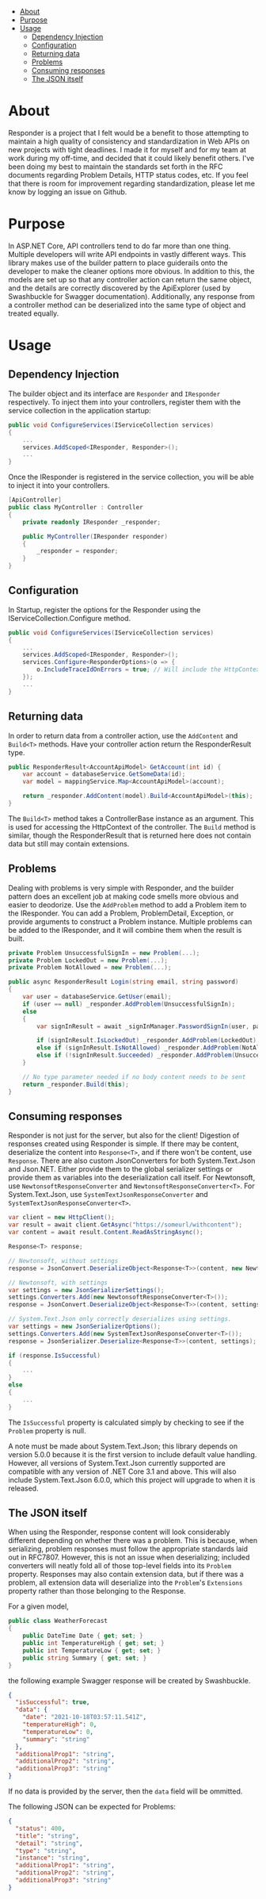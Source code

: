 - [About](#about)
- [Purpose](#purpose)
- [Usage](#usage)
  - [Dependency Injection](#dependency-injection)
  - [Configuration](#configuration)
  - [Returning data](#returning-data)
  - [Problems](#problems)
  - [Consuming responses](#consuming-responses)
  - [The JSON itself](#the-json-itself)

# About

Responder is a project that I felt would be a benefit to those attempting to maintain a high quality of consistency and standardization in Web APIs on new projects with tight deadlines. I made it for myself and for my team at work during my off-time, and decided that it could likely benefit others. I've been doing my best to maintain the standards set forth in the RFC documents regarding Problem Details, HTTP status codes, etc. If you feel that there is room for improvement regarding standardization, please let me know by logging an issue on Github.

# Purpose

In ASP.NET Core, API controllers tend to do far more than one thing. Multiple developers will write API endpoints in vastly different ways. This library makes use of the builder pattern to place guiderails onto the developer to make the cleaner options more obvious. In addition to this, the models are set up so that any controller action can return the same object, and the details are correctly discovered by the ApiExplorer (used by Swashbuckle for Swagger documentation). Additionally, any response from a controller method can be deserialized into the same type of object and treated equally.

# Usage

## Dependency Injection

The builder object and its interface are `Responder` and `IResponder` respectively. To inject them into your controllers, register them with the service collection in the application startup:

```csharp
public void ConfigureServices(IServiceCollection services)
{
    ...
    services.AddScoped<IResponder, Responder>();
    ...
}
```

Once the IResponder is registered in the service collection, you will be able to inject it into your controllers.

```csharp
[ApiController]
public class MyController : Controller
{
    private readonly IResponder _responder;

    public MyController(IResponder responder)
    {
        _responder = responder;
    }
}
```

## Configuration

In Startup, register the options for the Responder using the IServiceCollection.Configure method.

```csharp
public void ConfigureServices(IServiceCollection services)
{
    ...
    services.AddScoped<IResponder, Responder>();
    services.Configure<ResponderOptions>(o => {
        o.IncludeTraceIdOnErrors = true; // Will include the HttpContext's trace identifier in a Problem's extensions. True by default.
    });
    ...
}
```

## Returning data

In order to return data from a controller action, use the `AddContent` and `Build<T>` methods. Have your controller action return the ResponderResult type.

```csharp
public ResponderResult<AccountApiModel> GetAccount(int id) {
    var account = databaseService.GetSomeData(id);
    var model = mappingService.Map<AccountApiModel>(account);

    return _responder.AddContent(model).Build<AccountApiModel>(this);
}
```

The `Build<T>` method takes a ControllerBase instance as an argument. This is used for accessing the HttpContext of the controller. The `Build` method is similar, though the ResponderResult that is returned here does not contain data but still may contain extensions.

## Problems

Dealing with problems is very simple with Responder, and the builder pattern does an excellent job at making code smells more obvious and easier to deodorize. Use the `AddProblem` method to add a Problem item to the IResponder. You can add a Problem, ProblemDetail, Exception, or provide arguments to construct a Problem instance. Multiple problems can be added to the IResponder, and it will combine them when the result is built.

```csharp
private Problem UnsuccessfulSignIn = new Problem(...);
private Problem LockedOut = new Problem(...);
private Problem NotAllowed = new Problem(...);

public async ResponderResult Login(string email, string password)
{
    var user = databaseService.GetUser(email);
    if (user == null) _responder.AddProblem(UnsuccessfulSignIn);
    else
    {
        var signInResult = await _signInManager.PasswordSignIn(user, password);

        if (signInResult.IsLockedOut) _responder.AddProblem(LockedOut);
        else if (signInResult.IsNotAllowed) _responder.AddProblem(NotAllowed);
        else if (!signInResult.Succeeded) _responder.AddProblem(UnsuccessfulSignIn);
    }

    // No type parameter needed if no body content needs to be sent
    return _responder.Build(this);
}
```

## Consuming responses

Responder is not just for the server, but also for the client! Digestion of responses created using Responder is simple. If there may be content, deserialize the content into `Response<T>`, and if there won't be content, use `Response`. There are also custom JsonConverters for both System.Text.Json and Json.NET. Either provide them to the global serializer settings or provide them as variables into the deserialization call itself. For Newtonsoft, use `NewtonsoftResponseConverter` and `NewtonsoftResponseConverter<T>`. For System.Text.Json, use `SystemTextJsonResponseConverter` and `SystemTextJsonResponseConverter<T>`.

```csharp
var client = new HttpClient();
var result = await client.GetAsync("https://someurl/withcontent");
var content = await result.Content.ReadAsStringAsync();

Response<T> response;

// Newtonsoft, without settings
response = JsonConvert.DeserializeObject<Response<T>>(content, new NewtonsoftResponseConverter<T>());

// Newtonsoft, with settings
var settings = new JsonSerializerSettings();
settings.Converters.Add(new NewtonsoftResponseConverter<T>());
response = JsonConvert.DeserializeObject<Response<T>>(content, settings);

// System.Text.Json only correctly deserializes using settings.
var settings = new JsonSerializerOptions();
settings.Converters.Add(new SystemTextJsonResponseConverter<T>());
response = JsonSerializer.Deserialize<Response<T>>(content, settings);

if (response.IsSuccessful) 
{
    ...
}
else 
{
    ...
}
```

The `IsSuccessful` property is calculated simply by checking to see if the `Problem` property is null.

A note must be made about System.Text.Json; this library depends on version 5.0.0 because it is the first version to include default value handling. However, all versions of System.Text.Json currently supported are compatible with any version of .NET Core 3.1 and above. This will also include System.Text.Json 6.0.0, which this project will upgrade to when it is released.

## The JSON itself

When using the Responder, response content will look considerably different depending on whether there was a problem. This is because, when serializing, problem responses must follow the appropriate standards laid out in RFC7807. However, this is not an issue when deserializing; included converters will neatly fold all of those top-level fields into its `Problem` property. Responses may also contain extension data, but if there was a problem, all extension data will deserialize into the `Problem`'s `Extensions` property rather than those belonging to the Response.

For a given model,

```csharp
public class WeatherForecast
{
    public DateTime Date { get; set; }
    public int TemperatureHigh { get; set; }
    public int TemperatureLow { get; set; }
    public string Summary { get; set; }
}
```

the following example Swagger response will be created by Swashbuckle.

```json
{
  "isSuccessful": true,
  "data": {
    "date": "2021-10-18T03:57:11.541Z",
    "temperatureHigh": 0,
    "temperatureLow": 0,
    "summary": "string"
  },
  "additionalProp1": "string",
  "additionalProp2": "string",
  "additionalProp3": "string"
}
```

If no data is provided by the server, then the `data` field will be ommitted.

The following JSON can be expected for Problems:

```json
{
  "status": 400,
  "title": "string",
  "detail": "string",
  "type": "string",
  "instance": "string",
  "additionalProp1": "string",
  "additionalProp2": "string",
  "additionalProp3": "string"
}
```
